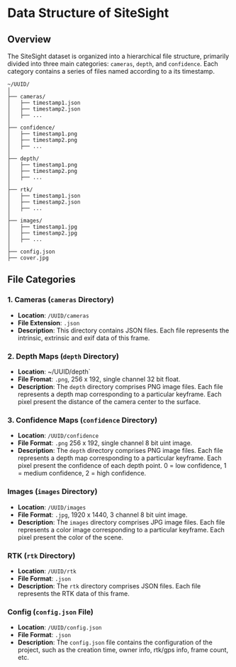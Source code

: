 # Data Structure of SiteSight 
## Overview
The SiteSight dataset is organized into a hierarchical file structure, primarily divided into three main categories: `cameras`, `depth`, and `confidence`. Each category contains a series of files named according to a its timestamp.
```
~/UUID/
│
├── cameras/
│   ├── timestamp1.json
│   ├── timestamp2.json
│   ├── ...
│
├── confidence/
│   ├── timestamp1.png
│   ├── timestamp2.png
│   ├── ...
│
├── depth/
│   ├── timestamp1.png
│   ├── timestamp2.png
│   ├── ...
│
├── rtk/
│   ├── timestamp1.json
│   ├── timestamp2.json
│   ├── ...
│
├── images/
│   ├── timestamp1.jpg
│   ├── timestamp2.jpg
│   ├── ...
│
├── config.json
├── cover.jpg
```


## File Categories

### 1. Cameras (`cameras` Directory)
- **Location**: `/UUID/cameras`
- **File Extension**: `.json`
- **Description**: This directory contains JSON files. Each file represents the intrinsic, extrinsic and exif data of this frame. 


### 2. Depth Maps (`depth` Directory)
- **Location**: ~/UUID/depth`
- **File Fromat**: `.png`, 256 x 192, single channel 32 bit float.
- **Description**: The `depth` directory comprises PNG image files. Each file represents a depth map corresponding to a particular keyframe. Each pixel present the distance of the camera center to the surface.

### 3. Confidence Maps (`confidence` Directory)
- **Location**: `/UUID/confidence`
- **File Format**: `.png` 256 x 192, single channel 8 bit uint image.
- **Description**: The `depth` directory comprises PNG image files. Each file represents a depth map corresponding to a particular keyframe. Each pixel present the confidence of each depth point. 0 = low confidence, 1 = medium confidence, 2 = high confidence.

### Images (`images` Directory)
- **Location**: `/UUID/images`
- **File Format**: `.jpg`, 1920 x 1440, 3 channel 8 bit uint image.
- **Description**: The `images` directory comprises JPG image files. Each file represents a color image corresponding to a particular keyframe. Each pixel present the color of the scene.

### RTK (`rtk` Directory)
- **Location**: `/UUID/rtk`
- **File Format**: `.json`
- **Description**: The `rtk` directory comprises JSON files. Each file represents the RTK data of this frame.

### Config (`config.json` File)
- **Location**: `/UUID/config.json`
- **File Format**: `.json`
- **Description**: The `config.json` file contains the configuration of the project, such as the creation time, owner info, rtk/gps info, frame count, etc.
